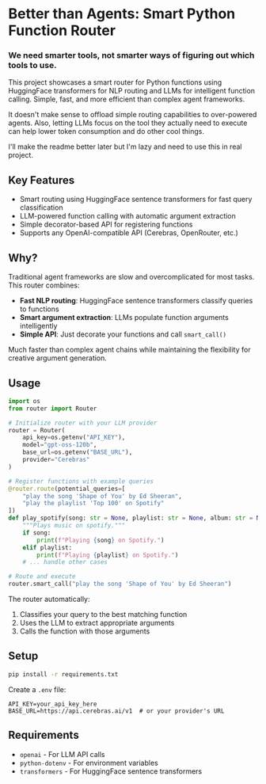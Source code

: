 # Better than Agents: Smart Python Function Router

### We need smarter tools, not smarter ways of figuring out which tools to use.

This project showcases a smart router for Python functions using HuggingFace transformers for NLP routing and LLMs for intelligent function calling.
Simple, fast, and more efficient than complex agent frameworks.

It doesn't make sense to offload simple routing capabilities to over-powered agents.
Also, letting LLMs focus on the tool they actually need to execute can help lower token consumption and do other cool things.

I'll make the readme better later but I'm lazy and need to use this in real project.

## Key Features

- Smart routing using HuggingFace sentence transformers for fast query classification
- LLM-powered function calling with automatic argument extraction
- Simple decorator-based API for registering functions
- Supports any OpenAI-compatible API (Cerebras, OpenRouter, etc.)
## Why?

Traditional agent frameworks are slow and overcomplicated for most tasks. This router combines:

- **Fast NLP routing**: HuggingFace sentence transformers classify queries to functions
- **Smart argument extraction**: LLMs populate function arguments intelligently  
- **Simple API**: Just decorate your functions and call `smart_call()`

Much faster than complex agent chains while maintaining the flexibility for creative argument generation.

## Usage

```python
import os
from router import Router

# Initialize router with your LLM provider
router = Router(
    api_key=os.getenv("API_KEY"),
    model="gpt-oss-120b", 
    base_url=os.getenv("BASE_URL"),
    provider="Cerebras"
)

# Register functions with example queries
@router.route(potential_queries=[
    "play the song 'Shape of You' by Ed Sheeran", 
    "play the playlist 'Top 100' on Spotify"
])
def play_spotify(song: str = None, playlist: str = None, album: str = None, artist: str = None):
    """Plays music on spotify."""
    if song:
        print(f"Playing {song} on Spotify.")
    elif playlist:
        print(f"Playing {playlist} on Spotify.")
    # ... handle other cases

# Route and execute
router.smart_call("play the song 'Shape of You' by Ed Sheeran")
```

The router automatically:
1. Classifies your query to the best matching function
2. Uses the LLM to extract appropriate arguments 
3. Calls the function with those arguments

## Setup

```bash
pip install -r requirements.txt
```

Create a `.env` file:
```
API_KEY=your_api_key_here
BASE_URL=https://api.cerebras.ai/v1  # or your provider's URL
```

## Requirements

- `openai` - For LLM API calls
- `python-dotenv` - For environment variables  
- `transformers` - For HuggingFace sentence transformers